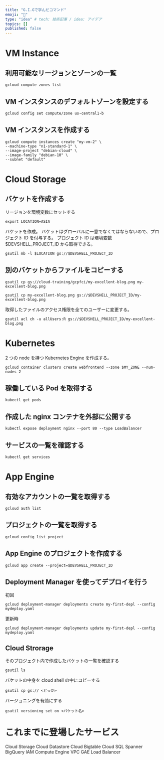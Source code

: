 ```yaml
---
title: "G.I.Gで学んだコマンド"
emoji: "📌"
type: "idea" # tech: 技術記事 / idea: アイデア
topics: []
published: false
---
```


# VM Instance

## 利用可能なリージョンとゾーンの一覧

```
gcloud compute zones list
```

## VM インスタンスのデフォルトゾーンを設定する

```
gcloud config set compute/zone us-central1-b
```

## VM インスタンスを作成する

```
gcloud compute instances create "my-vm-2" \
--machine-type "n1-standard-1" \
--image-project "debian-cloud" \
--image-family "debian-10" \
--subnet "default"
```

# Cloud Storage

## バケットを作成する

リージョンを環境変数にセットする

```
export LOCATION=ASIA
```

バケットを作成。
バケットはグローバルに一意でなくてはならないので、プロジェクト ID を付与する。
プロジェクト ID は環境変数$DEVSHELL_PROJECT_ID から取得できる。

```
gsutil mb -l $LOCATION gs://$DEVSHELL_PROJECT_ID
```

## 別のバケットからファイルをコピーする

```
gsutil cp gs://cloud-training/gcpfci/my-excellent-blog.png my-excellent-blog.png
```

```
gsutil cp my-excellent-blog.png gs://$DEVSHELL_PROJECT_ID/my-excellent-blog.png
```

取得したファイルのアクセス権限を全てのユーザーに変更する。

```
gsutil acl ch -u allUsers:R gs://$DEVSHELL_PROJECT_ID/my-excellent-blog.png
```

# Kubernetes

2 つの node を持つ Kubernetes Engine を作成する。

```
gcloud container clusters create webfrontend --zone $MY_ZONE --num-nodes 2
```

## 稼働している Pod を取得する

```
kubectl get pods
```

## 作成した nginx コンテナを外部に公開する

```
kubectl expose deployment nginx --port 80 --type LoadBalancer
```

## サービスの一覧を確認する

```
kubectl get services
```

# App Engine

## 有効なアカウントの一覧を取得する

```
gcloud auth list
```

## プロジェクトの一覧を取得する

```
gcloud config list project
```

## App Engine のプロジェクトを作成する

```
gcloud app create --project=$DEVSHELL_PROJECT_ID
```

## Deployment Manager を使ってデプロイを行う

初回

```
gcloud deployment-manager deployments create my-first-depl --config mydeploy.yaml
```

更新時

```
gcloud deployment-manager deployments update my-first-depl --config mydeploy.yaml
```

## Cloud Strorage

そのプロジェクト内で作成したバケットの一覧を確認する

```
gsutil ls
```

バケットの中身を cloud shell の中にコピーする

```
gsutil cp gs:// <どっか>
```

バージョニングを有効にする

```
gsutil versioning set on <バケット名>
```

# これまでに登場したサービス

Cloud Storage
Cloud Datastore
Cloud Bigtable
Cloud SQL
Spanner
BigQuery
IAM
Compute Engine
VPC
GAE
Load Balancer
